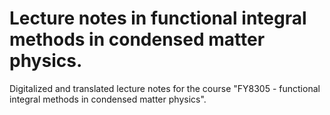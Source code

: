 # Lecture notes in functional integral methods in condensed matter physics. 

Digitalized and translated lecture notes for the course "FY8305 - functional integral methods in condensed matter physics".
